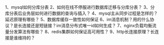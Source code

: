 1、mysql如何分库分表
2、如何在线不停服进行数据库迁移与分库分表？
3、分库分表后业务层如何进行数据的查询与插入？
4、mysql主从同步过程是怎样的？延迟原理有哪些？
5、数据库缓存一致性如何保证
6、im消息机制？用的什么协议？是长连接还是短链接？im消息分布式唯一id如何生成？
7、nginx负载均衡流量分发算法有哪些？
8、redis集群如何保证高可用性？
9、http长连接原理？长连接是谁维持的？